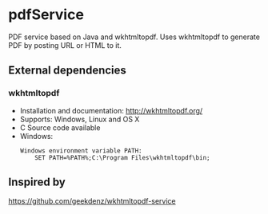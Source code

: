 # pdfService

PDF service based on Java and wkhtmltopdf.
Uses wkhtmltopdf to generate PDF by posting URL or HTML to it.


## External dependencies

### wkhtmltopdf

- Installation and documentation: http://wkhtmltopdf.org/
- Supports: Windows, Linux and OS X
- C Source code available
- Windows:
    ```
    Windows environment variable PATH: 
        SET PATH=%PATH%;C:\Program Files\wkhtmltopdf\bin;
    ```

## Inspired by

https://github.com/geekdenz/wkhtmltopdf-service
